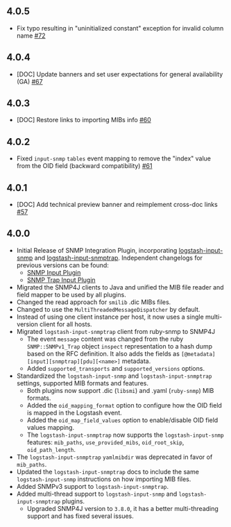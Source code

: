 ## 4.0.5
  - Fix typo resulting in "uninitialized constant" exception for invalid column name [#72](https://github.com/logstash-plugins/logstash-integration-snmp/pull/72)

## 4.0.4
  - [DOC] Update banners and set user expectations for general availability (GA) [#67](https://github.com/logstash-plugins/logstash-integration-snmp/pull/67)

## 4.0.3
  - [DOC] Restore links to importing MIBs info [#60](https://github.com/logstash-plugins/logstash-integration-snmp/pull/60)

## 4.0.2
  - Fixed `input-snmp` `tables` event mapping to remove the "index" value from the OID field (backward compatibility) [#61](https://github.com/logstash-plugins/logstash-integration-snmp/pull/61)

## 4.0.1
  - [DOC] Add technical preview banner and reimplement cross-doc links [#57](https://github.com/logstash-plugins/logstash-integration-snmp/pull/57)

## 4.0.0
  - Initial Release of SNMP Integration Plugin, incorporating [logstash-input-snmp](https://github.com/logstash-plugins/logstash-input-snmp) and [logstash-input-snmptrap](https://github.com/logstash-plugins/logstash-input-snmptrap).
    Independent changelogs for previous versions can be found:
      - [SNMP Input Plugin](https://github.com/logstash-plugins/logstash-input-snmp/blob/main/CHANGELOG.md)
      - [SNMP Trap Input Plugin](https://github.com/logstash-plugins/logstash-input-snmptrap/blob/main/CHANGELOG.md)
  - Migrated the SNMP4J clients to Java and unified the MIB file reader and field mapper to be used by all plugins.
  - Changed the read approach for `smilib` .dic MIBs files.
  - Changed to use the `MultiThreadedMessageDispatcher` by default.
  - Instead of using one client instance per host, it now uses a single multi-version client for all hosts.
  - Migrated `logstash-input-snmptrap` client from ruby-snmp to SNMP4J
    - The event `message` content was changed from the ruby `SNMP::SNMPv1_Trap` object `inspect` representation
      to a hash dump based on the RFC definition. It also adds the fields as `[@metadata][input][snmptrap][pdu][<name>]` metadata.
    - Added `supported_transports` and `supported_versions` options.
  - Standardized the `logstash-input-snmp` and `logstash-input-snmptrap` settings, supported MIB formats and features.
    - Both plugins now support .dic (`libsmi`) and .yaml (`ruby-snmp`) MIB formats.
    - Added the `oid_mapping_format` option to configure how the OID field is mapped in the Logstash event.
    - Added the `oid_map_field_values` option to enable/disable OID field values mapping. 
    - The `logstash-input-snmptrap` now supports the `logstash-input-snmp` features: `mib_paths`, `use_provided_mibs`, `oid_root_skip`, `oid_path_length`.
  - The `logstash-input-snmptrap` `yamlmibdir` was deprecated in favor of `mib_paths`.
  - Updated the `logstash-input-snmptrap` docs to include the same `logstash-input-snmp` instructions on how importing MIB files.
  - Added SNMPv3 support to `logstash-input-snmptrap`.
  - Added multi-thread support to `logstash-input-snmp` and `logstash-input-snmptrap` plugins.
    - Upgraded SNMP4J version to `3.8.0`, it has a better multi-threading support and has fixed several issues.
